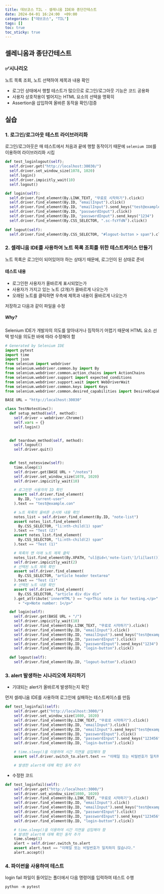 ```yaml
---
title: 데브코스 TIL - 셀레니움 IDE와 종단간테스트
date: 2024-04-01 16:24:00  +09:00
categories: ["데브코스", "TIL"]
tags: []
toc: true
toc_sticky: true
---
```


## 셀레니움과 종단간테스트


### ✅시나리오

노트 목록 조회, 노트 선택하여 제목과 내용 확인
- 로그인 상태에서 행할 테스트가 많으므로 로그인/로그아웃 기능은 코드 공용화
- 사용자 상호작용이 벌어지는 HTML 요소의 선택을 명확히
- Assertion을 삽입하여 올바른 동작을 확인/검증

## 실습

### 1. 로그인/로그아웃 테스트 라이브러리화

로그인/로그아웃은 매 테스트에서 처음과 끝에 행할 동작이기 때문에 `selenium IDE`를 이용하여 라이브러리화 시킴

```py
def test_loginlogout(self);
  self.driver.get("http://localhost:30030/")
  self.driver.set_window_size(1078, 1020)
  self.login()
  self.driver.impicitly_wait(10)
  self.logout()

def login(self):
  self.driver.find_element(By.LINK_TEXT, "무료로 시작하기").click()
  self.driver.find_element(By.ID, "emailInput").click()
  self.driver.find_element(By.ID, "emailInput").send_keys("test@example.com")
  self.driver.find_element(By.ID, "passwordInput").click()
  self.driver.find_element(By.ID, "passwordInput").send_keys("1234")
  self.driver.find_element(By.CSS_SELECTOR, ".sc-fsYfdN").click()
  
def logout(self):
  self.driver.find_element(By.CSS_SELECTOR, "#logout-button > span").click()
```

### 2. 셀레니움 IDE를 사용하여 노트 목록 조회를 위한 테스트케이스 만들기
 
노트 목록은 로그인이 되어있어야 하는 상태기 때문에, 로그인이 된 상태로 준비

#### 테스트 내용
- 로그인한 사용자가 올바르게 표시되었는가
- 사용자가 가지고 있는 노트 (2개)가 올바르게 나오는가
- 오래된 노트를 클릭하면 우측에 제목과 내용이 올바르게 나오는가

저장하고 다음과 같이 파일을 수정

##### Why? 
Selenium IDE가 개발자의 의도를 알아내거나 짐작하기 어렵기 때문에 HTML 요소 선택 방식을 의도한 바에 따라 수정해야 함

```py
# Generated by Selenium IDE
import pytest
import time
import json
from selenium import webdriver
from selenium.webdriver.common.by import By
from selenium.webdriver.common.action_chains import ActionChains
from selenium.webdriver.support import expected_conditions
from selenium.webdriver.support.wait import WebDriverWait
from selenium.webdriver.common.keys import Keys
from selenium.webdriver.common.desired_capabilities import DesiredCapabilities

BASE URL = "http://localhost:30030" 

class TestNotesView():
  def setup_method(self, method):
    self.driver = webdriver.Chrome()
    self.vars = {}
    self.login()

  
  def teardown_method(self, method):
    self.logout()
    self.driver.quit()
  

  def test_notesview(self):
    time.sleep(1)
    self.driver.get(BASE URL + "/notes")
    self.driver.set_window_size(1078, 1020)
    self.driver.impicitly_wait(10)

    # 로그인한 사용자의 ID 확인
    assert self.driver.find_element(
      By.ID, "current-user"
    ).text == "test@example.con"

    # 노트 목록의 올바른 순서와 내용 확인
    notes_list = self.driver.find_element(By.ID, "note-list")
    assert notes_list.find_element(
      By.CSS_SELECTOR, "li:nth-child(1) span"
    ).text == "Test (2)"
    assert notes_list.find_element(
      By.CSS_SELECTOR, "li:nth-child(2) span"
    ).text == "Test (1)"

    # 목록의 맨 아래 노트 제목 클릭
    notes_list.find_element(By.XPATH, "ul[@id=\'note-list\']/li[last()]/a/span").click()
    self.driver.impicitly_wait(2)
    # 선택된 노트 제목 확인
    assert self.driver.find_element(
      By.CSS_SELECTOR, "article header textarea"
    ).text == "Test (1)"
    # 선택된 노트 내용 확인
    assert self.driver.find_element(
      By.CSS_SELECTOR, "article div div div"
    ).get_attribute('innerHTML') == "<p>This note is for testing.</p>" \
      + "<p>Note number: 1</p>"

  def login(self):
    self.driver.get(BASE URL + "/")
    self.driver.impicitly_wait(10)
    self.driver.find_element(By.LINK_TEXT, "무료로 시작하기").click()
    self.driver.find_element(By.ID, "emailInput").click()
    self.driver.find_element(By.ID, "emailInput").send_keys("test@example.com")
    self.driver.find_element(By.ID, "passwordInput").click()
    self.driver.find_element(By.ID, "passwordInput").send_keys("1234")
    self.driver.find_element(By.ID, "login-button").click()
    
  def logout(self):
    self.driver.find_element(By.ID, "logout-button").click()   
```

### 3. alert 발생하는 시나리오에 처리하기

- 기대되는 alert가 올바르게 발생하는지 확인

먼저 셀레니움 IDE를 사용하여 로그인에 실패하는 테스트케이스를 만듬

```py
def test_loginfail(self):
    self.driver.get("http://localhost:3000/")
    self.driver.set_window_size(1080, 1020)
    self.driver.find_element(By.LINK_TEXT, "무료로 시작하기").click()
    self.driver.find_element(By.ID, "emailInput").click()
    self.driver.find_element(By.ID, "emailInput").send_keys("test@example.com")
    self.driver.find_element(By.ID, "passwordInput").click()
    self.driver.find_element(By.ID, "passwordInput").send_keys("123456")
    self.driver.find_element(By.ID, "login-button").click()

    # time.sleep()을 이용하여 시간 지연을 삽입해야 함
    assert self.driver.switch_to.alert.text == "이메일 또는 비밀번호가 일치하지 않습니다."

    # 발생한 alert에 대해 확인 동작 추가
```

- 수정한 코드

```py
def test_loginfail(self):
    self.driver.get("http://localhost:3000/")
    self.driver.set_window_size(1080, 1020)
    self.driver.find_element(By.LINK_TEXT, "무료로 시작하기").click()
    self.driver.find_element(By.ID, "emailInput").click()
    self.driver.find_element(By.ID, "emailInput").send_keys("test@example.com")
    self.driver.find_element(By.ID, "passwordInput").click()
    self.driver.find_element(By.ID, "passwordInput").send_keys("123456")
    self.driver.find_element(By.ID, "login-button").click()

    # time.sleep()을 이용하여 시간 지연을 삽입해야 함
    # 발생한 alert에 대해 확인 동작 추가
    time.sleep(1)
    alert = self.driver.switch_to.alert
    assert alert.text == "이메일 또는 비밀번호가 일치하지 않습니다."
    alert.accept()
```

### 4. 파이썬을 사용하여 테스트

login fail 파일이 들어있는 폴더에서 다음 명령어를 입력하여 테스트 수행

```
python -m pytest
```

